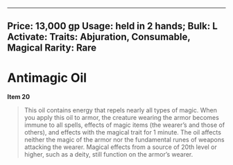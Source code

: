
---
Price: 13,000 gp
Usage: held in 2 hands;
Bulk: L
Activate: 
Traits: Abjuration, Consumable, Magical
Rarity: Rare
---

# Antimagic Oil

**Item 20**

> This oil contains energy that repels nearly all types of magic. When you apply this oil to armor, the creature wearing the armor becomes immune to all spells, effects of magic items (the wearer’s and those of others), and effects with the magical trait for 1 minute. The oil affects neither the magic of the armor nor the fundamental runes of weapons attacking the wearer. Magical effects from a source of 20th level or higher, such as a deity, still function on the armor’s wearer.

